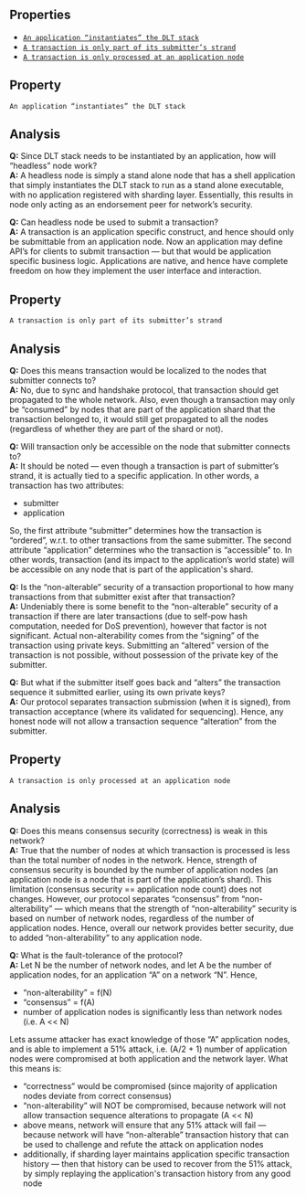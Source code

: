 ## Properties
* [`An application “instantiates” the DLT stack`](#app-instantiates-stack)
* [`A transaction is only part of its submitter’s strand`](#tx-part-of-submitter-strand)
* [`A transaction is only processed at an application node`](#tx-only-processed-at-app-node)

## <a name="app-instantiates-stack"></a>Property
    An application “instantiates” the DLT stack
## Analysis
**Q:** Since DLT stack needs to be instantiated by an application, how will “headless” node work?  
**A:** A headless node is simply a stand alone node that has a shell application that simply instantiates the DLT stack to run as a stand alone executable, with no application registered with sharding layer. Essentially, this results in node only acting as an endorsement peer for network’s security.

**Q:** Can headless node be used to submit a transaction?  
**A:** A transaction is an application specific construct, and hence should only be submittable from an application node. Now an application may define API’s for clients to submit transaction — but that would be application specific business logic. Applications are native, and hence have complete freedom on how they implement the user interface and interaction.

## <a name="tx-part-of-submitter-strand"></a>Property
    A transaction is only part of its submitter’s strand
## Analysis
**Q:** Does this means transaction would be localized to the nodes that submitter connects to?   
**A:** No, due to sync and handshake protocol, that transaction should get propagated to the whole network. Also, even though a transaction may only be “consumed” by nodes that are part of the application shard that the transaction belonged to, it would still get propagated to all the nodes (regardless of whether they are part of the shard or not).

**Q:**    Will transaction only be accessible on the node that submitter connects to?   
**A:**    It should be noted — even though a transaction is part of submitter’s strand, it is actually tied to a specific application. In other words, a transaction has two attributes:
* submitter
* application

So, the first attribute “submitter” determines how the transaction is “ordered”, w.r.t. to other transactions from the same submitter. The second attribute “application” determines who the transaction is “accessible” to. In other words, transaction (and its impact to the application’s world state) will be accessible on any node that is part of the application's shard.

**Q:**    Is the “non-alterable” security of a transaction proportional to how many transactions from that submitter exist after that transaction?  
**A:**    Undeniably there is some benefit to the “non-alterable” security of a transaction if there are later transactions (due to self-pow hash computation, needed for DoS prevention), however that factor is not significant. Actual non-alterability comes from the “signing” of the transaction using private keys. Submitting an “altered” version of the transaction is not possible, without possession of the private key of the submitter.

**Q:**    But what if the submitter itself goes back and “alters” the transaction sequence it submitted earlier, using its own private keys?  
**A:**    Our protocol separates transaction submission (when it is signed), from transaction acceptance (where its validated for sequencing). Hence, any honest node will not allow a transaction sequence “alteration” from the submitter. 

## <a name="tx-only-processed-at-app-node"></a>Property
    A transaction is only processed at an application node
## Analysis
**Q:**    Does this means consensus security (correctness) is weak in this network?   
**A:**    True that the number of nodes at which transaction is processed is less than the total number of nodes in the network. Hence, strength of consensus security is bounded by the number of application nodes (an application node is a node that is part of the application’s shard). This limitation (consensus security == application node count) does not changes. However, our protocol separates “consensus” from “non-alterability” — which means that the strength of “non-alterability” security is based on number of network nodes, regardless of the number of application nodes. Hence, overall our network provides better security, due to added “non-alterability” to any application node.

**Q:**    What is the fault-tolerance of the protocol?  
**A:**    Let N be the number of network nodes, and let A be the number of application nodes, for an application “A” on a network “N”. Hence,
* “non-alterability” = f(N)
* “consensus” = f(A)
* number of application nodes is significantly less than network nodes (i.e. A << N)

Lets assume attacker has exact knowledge of those “A” application nodes, and is able to implement a 51% attack, i.e. (A/2 + 1) number of application nodes were compromised at both application and the network layer. What this means is:
* “correctness” would be compromised (since majority of application nodes deviate from correct consensus)
* “non-alterability” will NOT be compromised, because network will not allow transaction sequence alterations to propagate (A << N)
* above means, network will ensure that any 51% attack will fail — because network will have “non-alterable” transaction history that can be used to challenge and refute the attack on application nodes
* additionally, if sharding layer maintains application specific transaction history — then that history can be used to recover from the 51% attack, by simply replaying the application's transaction history from any good node
